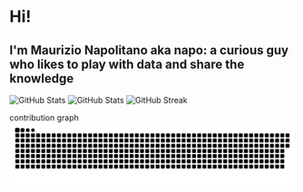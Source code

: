 # Hi!
## I'm Maurizio Napolitano aka napo: a curious guy who likes to play with data and share the knowledge

![GitHub Stats](https://github-readme-stats.vercel.app/api?username=napo&theme=default&show_icons=true&hide_border=true&count_private=true)
![GitHub Stats](https://github-readme-stats.vercel.app/api/top-langs/?username=napo&theme=default&show_icons=true&hide_border=true&layout=compact)
![GitHub Streak](https://nirzak-streak-stats.vercel.app?user=napo&date_format=j%20M%5B%20Y%5D)

contribution graph \
![](github-contribution-grid-snake-dark.svg)
<!--
**napo/napo** is a ✨ _special_ ✨ repository because its `README.md` (this file) appears on your GitHub profile.

Here are some ideas to get you started:

- 🔭 I’m currently working on ...
- 🌱 I’m currently learning ...
- 👯 I’m looking to collaborate on ...
- 🤔 I’m looking for help with ...
- 💬 Ask me about ...
- 📫 How to reach me: ...
- 😄 Pronouns: ...
- ⚡ Fun fact: ...
-->
